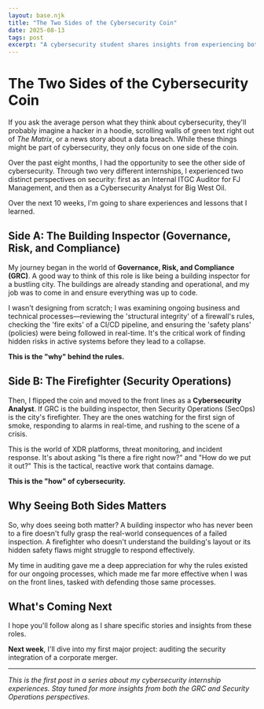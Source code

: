 ```yaml
---
layout: base.njk
title: "The Two Sides of the Cybersecurity Coin"
date: 2025-08-13
tags: post
excerpt: "A cybersecurity student shares insights from experiencing both Governance, Risk & Compliance (GRC) and Security Operations roles through two different internships."
---
```


# The Two Sides of the Cybersecurity Coin

If you ask the average person what they think about cybersecurity, they'll probably imagine a hacker in a hoodie, scrolling walls of green text right out of *The Matrix*, or a news story about a data breach. While these things might be part of cybersecurity, they only focus on one side of the coin.

Over the past eight months, I had the opportunity to see the other side of cybersecurity. Through two very different internships, I experienced two distinct perspectives on security: first as an Internal ITGC Auditor for FJ Management, and then as a Cybersecurity Analyst for Big West Oil. 

Over the next 10 weeks, I'm going to share experiences and lessons that I learned.

## Side A: The Building Inspector (Governance, Risk, and Compliance)

My journey began in the world of **Governance, Risk, and Compliance (GRC)**. A good way to think of this role is like being a building inspector for a bustling city. The buildings are already standing and operational, and my job was to come in and ensure everything was up to code.

I wasn't designing from scratch; I was examining ongoing business and technical processes—reviewing the 'structural integrity' of a firewall's rules, checking the 'fire exits' of a CI/CD pipeline, and ensuring the 'safety plans' (policies) were being followed in real-time. It's the critical work of finding hidden risks in active systems before they lead to a collapse.

**This is the "why" behind the rules.**

## Side B: The Firefighter (Security Operations)

Then, I flipped the coin and moved to the front lines as a **Cybersecurity Analyst**. If GRC is the building inspector, then Security Operations (SecOps) is the city's firefighter. They are the ones watching for the first sign of smoke, responding to alarms in real-time, and rushing to the scene of a crisis.

This is the world of XDR platforms, threat monitoring, and incident response. It's about asking "Is there a fire right now?" and "How do we put it out?" This is the tactical, reactive work that contains damage.

**This is the "how" of cybersecurity.**

## Why Seeing Both Sides Matters

So, why does seeing both matter? A building inspector who has never been to a fire doesn't fully grasp the real-world consequences of a failed inspection. A firefighter who doesn't understand the building's layout or its hidden safety flaws might struggle to respond effectively.

My time in auditing gave me a deep appreciation for why the rules existed for our ongoing processes, which made me far more effective when I was on the front lines, tasked with defending those same processes.

## What's Coming Next

I hope you'll follow along as I share specific stories and insights from these roles.

**Next week**, I'll dive into my first major project: auditing the security integration of a corporate merger.

---

*This is the first post in a series about my cybersecurity internship experiences. Stay tuned for more insights from both the GRC and Security Operations perspectives.*